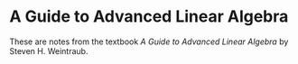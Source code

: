 # A Guide to Advanced Linear Algebra

These are notes from the textbook _A Guide to Advanced Linear Algebra_ by Steven H. Weintraub.